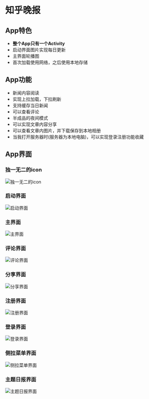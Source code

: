 # 知乎晚报
## App特色
-  **整个App只有一个Activity**
- 启动界面图片实现每日更新
- 主界面轮播图
- 首次加载使用网络，之后使用本地存储
## App功能
- 新闻内容阅读
- 实现上拉加载，下拉刷新
- 支持缓存当日新闻
- 可以查看评论
- 半成品的夜间模式
- 可以实现文章内容分享
- 可以查看文章内图片，并下载保存到本地相册
- 当我打开服务器时(服务器为本地电脑)，可以实现登录注册功能收藏
## App界面
### 独一无二的icon
![独一无二的icon](http://upload-images.jianshu.io/upload_images/9623319-92d58f81fd41e4ec.jpg?imageMogr2/auto-orient/strip%7CimageView2/2/w/720/q/50)
### 启动界面
![启动界面](http://upload-images.jianshu.io/upload_images/9623319-226c286474729167.png?imageMogr2/auto-orient/strip%7CimageView2/2/w/720/q/50)
### 主界面
![主界面](http://upload-images.jianshu.io/upload_images/9623319-c7eb52a205f6cf93.png?imageMogr2/auto-orient/strip%7CimageView2/2/w/720/q/50)
### 评论界面
![评论界面](http://upload-images.jianshu.io/upload_images/9623319-ffa55fba5abebcb9.png?imageMogr2/auto-orient/strip%7CimageView2/2/w/720/q/50)
### 分享界面
![分享界面](http://upload-images.jianshu.io/upload_images/9623319-7067e80e667191e2.png?imageMogr2/auto-orient/strip%7CimageView2/2/w/720/q/50)
### 注册界面
![注册界面](http://upload-images.jianshu.io/upload_images/9623319-91620208593540f3.png?imageMogr2/auto-orient/strip%7CimageView2/2/w/720/q/50)
### 登录界面
![登录界面](http://upload-images.jianshu.io/upload_images/9623319-3a60c93e3cd17cb7.png?imageMogr2/auto-orient/strip%7CimageView2/2/w/720/q/50)
### 侧拉菜单界面
![侧拉菜单界面](http://upload-images.jianshu.io/upload_images/9623319-374a2ce366b7bc8f.png?imageMogr2/auto-orient/strip%7CimageView2/2/w/720/q/50)
### 主题日报界面
![主题日报界面](http://upload-images.jianshu.io/upload_images/9623319-f07b682a4e8ea2bc.png?imageMogr2/auto-orient/strip%7CimageView2/2/w/720/q/50)
